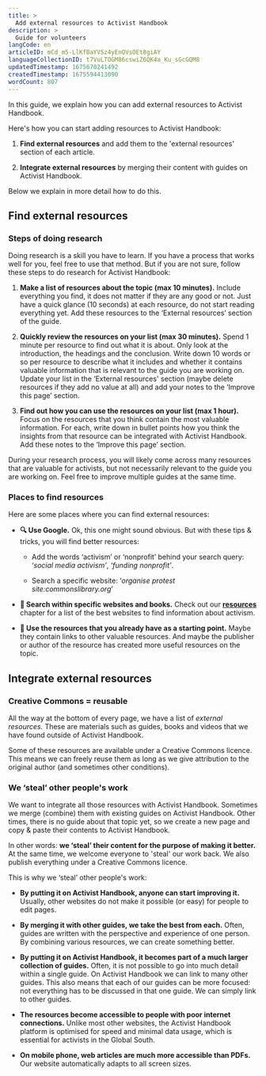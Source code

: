 ```yaml
---
title: >
  Add external resources to Activist Handbook
description: >
  Guide for volunteers
langCode: en
articleID: mCd_m5-LlKfBaYVSz4yEnQVsOEt8giAY
languageCollectionID: t7VuLTOGM86cswiZ6QK4a_Ku_sGcGQM8
updatedTimestamp: 1675670241492
createdTimestamp: 1675594413090
wordCount: 807
---
```


In this guide, we explain how you can add external resources to Activist Handbook.

Here's how you can start adding resources to Activist Handbook:

1.  **Find external resources** and add them to the 'external resources' section of each article.
    
2.  **Integrate external resources** by merging their content with guides on Activist Handbook.
    

Below we explain in more detail how to do this.

## **Find external resources**

### **Steps of doing research**

Doing research is a skill you have to learn. If you have a process that works well for you, feel free to use that method. But if you are not sure, follow these steps to do research for Activist Handbook:

1.  **Make a list of resources about the topic (max 10 minutes).** Include everything you find, it does not matter if they are any good or not. Just have a quick glance (10 seconds) at each resource, do not start reading everything yet. Add these resources to the ‘External resources’ section of the guide.
    
2.  **Quickly review the resources on your list (max 30 minutes).** Spend 1 minute per resource to find out what it is about. Only look at the introduction, the headings and the conclusion. Write down 10 words or so per resource to describe what it includes and whether it contains valuable information that is relevant to the guide you are working on. Update your list in the ‘External resources' section (maybe delete resources if they add no value at all) and add your notes to the ‘Improve this page’ section.
    
3.  **Find out how you can use the resources on your list (max 1 hour).** Focus on the resources that you think contain the most valuable information. For each, write down in bullet points how you think the insights from that resource can be integrated with Activist Handbook. Add these notes to the ‘Improve this page’ section.
    

During your research process, you will likely come across many resources that are valuable for activists, but not necessarily relevant to the guide you are working on. Feel free to improve multiple guides at the same time.

### **Places to find resources**

Here are some places where you can find external resources:

-   **🔍 Use Google.** Ok, this one might sound obvious. But with these tips & tricks, you will find better resources:
    
    -   Add the words ‘activism’ or ‘nonprofit’ behind your search query: ‘_social media activism’_, _‘funding nonprofit’_.
        
    -   Search a specific website: ‘_organise protest site:commonslibrary.org_’
        
-   **🔗 Search within specific websites and books.** Check out our [**resources**](https://new.activisthandbook.org/resources) chapter for a list of the best websites to find information about activism.
    
-   **👀 Use the resources that you already have as a starting point.** Maybe they contain links to other valuable resources. And maybe the publisher or author of the resource has created more useful resources on the topic.
    

## **Integrate external resources**

### **Creative Commons = reusable**

All the way at the bottom of every page, we have a list of _external resources._ These are materials such as guides, books and videos that we have found outside of Activist Handbook.

Some of these resources are available under a Creative Commons licence. This means we can freely reuse them as long as we give attribution to the original author (and sometimes other conditions).

### **We ‘steal’ other people's work**

We want to integrate all those resources with Activist Handbook. Sometimes we merge (combine) them with existing guides on Activist Handbook. Other times, there is no guide about that topic yet, so we create a new page and copy & paste their contents to Activist Handbook.

In other words: **we ‘steal’ their content for the purpose of making it better.** At the same time, we welcome everyone to 'steal' our work back. We also publish everything under a Creative Commons licence.

This is why we ‘steal’ other people's work:

-   **By putting it on Activist Handbook, anyone can start improving it.** Usually, other websites do not make it possible (or easy) for people to edit pages.
    
-   **By merging it with other guides, we take the best from each.** Often, guides are written with the perspective and experience of one person. By combining various resources, we can create something better.
    
-   **By putting it on Activist Handbook, it becomes part of a much larger collection of guides.** Often, it is not possible to go into much detail within a single guide. On Activist Handbook we can link to many other guides. This also means that each of our guides can be more focused: not everything has to be discussed in that one guide. We can simply link to other guides.
    
-   **The resources become accessible to people with poor internet connections.** Unlike most other websites, the Activist Handbook platform is optimised for speed and minimal data usage, which is essential for activists in the Global South.
    
-   **On mobile phone, web articles are much more accessible than PDFs.** Our website automatically adapts to all screen sizes.
